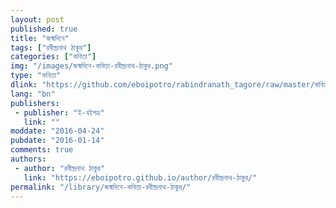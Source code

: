```yaml
---
layout: post
published: true
title: "জন্মদিনে"
tags: ["রবীন্দ্রনাথ ঠাকুর"]
categories: ["কবিতা"]
img: "/images/জন্মদিনে-কবিতা-রবীন্দ্রনাথ-ঠাকুর.png"
type: "কবিতা"
dlink: "https://github.com/eboipotro/rabindranath_tagore/raw/master/কবিতা/জন্মদিনে.epub"
lang: "bn"
publishers: 
 - publisher: "ই-বইপত্র"
   link: ""
moddate: "2016-04-24"
pubdate: "2016-01-14"
comments: true
authors: 
 - author: "রবীন্দ্রনাথ ঠাকুর"
   link: "https://eboipotro.github.io/author/রবীন্দ্রনাথ-ঠাকুর/"
permalink: "/library/জন্মদিনে-কবিতা-রবীন্দ্রনাথ-ঠাকুর/"
---
```

